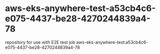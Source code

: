 # aws-eks-anywhere-test-a53cb4c6-e075-4437-be28-4270244839a4-78
repository for use with E2E test job aws-eks-anywhere-test:a53cb4c6-e075-4437-be28-4270244839a4-78
